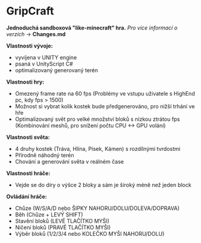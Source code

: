 # GripCraft

**Jednoduchá sandboxová "like-minecraft" hra.**
_Pro více informací o verzích_ -> **Changes.md**

**Vlastnosti vývoje:**
  - vyvíjena v UNITY engine
  - psaná v UnityScript C#
  - optimalizovaný generovaný terén

**Vlastnosti hry:**
  - Omezený frame rate na 60 fps (Problémy ve vstupu uživatele s HighEnd pc, kdy fps > 1500)
  - Možnost si vybrat kolik kostek bude předgenerováno, pro nižší trhání ve hře
  - Optimalizovaný svět pro velké množství bloků s nízkou ztrátou fps (Kombinování meshů, pro snížení počtu CPU <-> GPU volání)

**Vlastnosti světa:**
  - 4 druhy kostek (Tráva, Hlína, Písek, Kámen) s rozdílnými tvrdostmi
  - Přírodně náhodný terén
  - Chování a generování světa v reálném čase

**Vlastnosti hráče:**
  - Vejde se do díry o výšce 2 bloky a sám je široký méně než jeden block

**Ovládání hráče:**
  - Chůze (W/S/A/D nebo ŠIPKY NAHORU/DOLU/DOLEVA/DOPRAVA)
  - Běh (Chůze + LEVÝ SHIFT)
  - Stavění bloků (LEVÉ TLAČÍTKO MYŠI)
  - Ničení bloků (PRAVÉ TLAČÍTKO MYŠI)
  - Výběr bloků (1/2/3/4 nebo KOLEČKO MYŠI NAHORU/DOLU)
